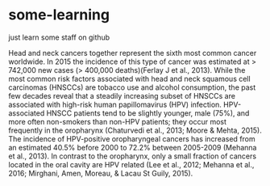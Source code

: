 # some-learning
just learn some staff on github

Head and neck cancers together represent the sixth most common cancer worldwide. In 2015 the incidence of this type of cancer was estimated at > 742,000 new cases (> 400,000 deaths)(Ferlay J et al., 2013). While  the most common risk factors associated with head and neck squamous cell carcinomas (HNSCCs) are tobacco use and alcohol consumption, the past few decades reveal that a steadily increasing subset of HNSCCs are associated with high-risk human papillomavirus (HPV) infection. HPV-associated HNSCC patients tend to be slightly younger, male (75%), and more often non-smokers than non-HPV patients; they occur most frequently in the oropharynx (Chaturvedi et al., 2013; Moore & Mehta, 2015). The incidence of HPV-positive oropharyngeal cancers has increased from an estimated 40.5% before 2000 to 72.2% between 2005-2009 (Mehanna et al., 2013). In contrast to the oropharynx, only a small fraction of cancers located in the oral cavity are HPV related (Lee et al., 2012; Mehanna et al., 2016; Mirghani, Amen, Moreau, & Lacau St Guily, 2015).
